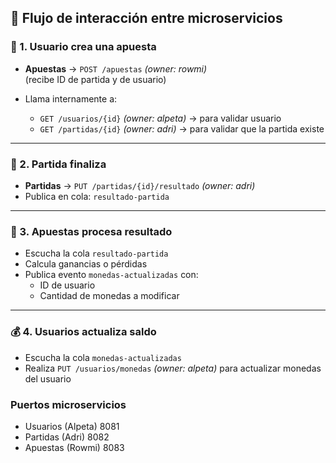 ## 🔄 Flujo de interacción entre microservicios

### 🧾 1. Usuario crea una apuesta

- **Apuestas** → `POST /apuestas` _(owner: rowmi)_  
  (recibe ID de partida y de usuario)

- Llama internamente a:
  - `GET /usuarios/{id}` _(owner: alpeta)_ → para validar usuario
  - `GET /partidas/{id}` _(owner: adri)_ → para validar que la partida existe

---

### 🏁 2. Partida finaliza

- **Partidas** → `PUT /partidas/{id}/resultado` _(owner: adri)_
- Publica en cola: `resultado-partida`

---

### 🎯 3. Apuestas procesa resultado

- Escucha la cola `resultado-partida`
- Calcula ganancias o pérdidas
- Publica evento `monedas-actualizadas` con:
  - ID de usuario
  - Cantidad de monedas a modificar

---

### 💰 4. Usuarios actualiza saldo

- Escucha la cola `monedas-actualizadas`
- Realiza `PUT /usuarios/monedas` _(owner: alpeta)_ para actualizar monedas del usuario


### Puertos microservicios

- Usuarios (Alpeta)  8081
- Partidas (Adri)  8082
- Apuestas (Rowmi)  8083
